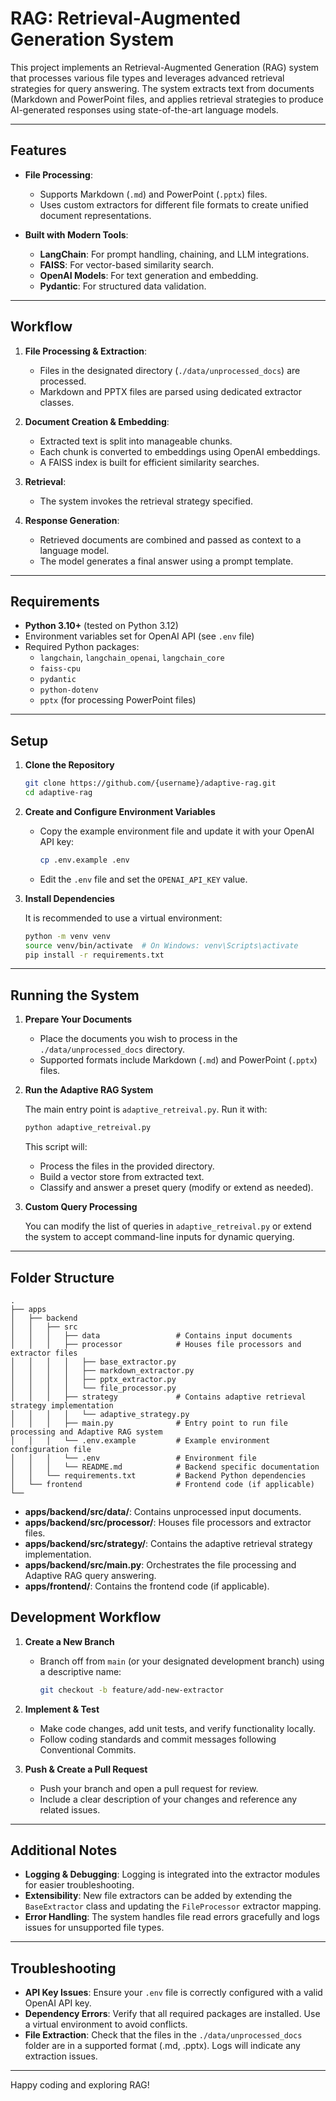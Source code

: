 # RAG: Retrieval-Augmented Generation System

This project implements an Retrieval-Augmented Generation (RAG) system that processes various file types and leverages advanced retrieval strategies for query answering. The system extracts text from documents (Markdown and PowerPoint files, and applies retrieval strategies to produce AI-generated responses using state-of-the-art language models.

---

## Features

- **File Processing**:
  - Supports Markdown (`.md`) and PowerPoint (`.pptx`) files.
  - Uses custom extractors for different file formats to create unified document representations.

- **Built with Modern Tools**:
  - **LangChain**: For prompt handling, chaining, and LLM integrations.
  - **FAISS**: For vector-based similarity search.
  - **OpenAI Models**: For text generation and embedding.
  - **Pydantic**: For structured data validation.

---

## Workflow

1. **File Processing & Extraction**:
   - Files in the designated directory (`./data/unprocessed_docs`) are processed.
   - Markdown and PPTX files are parsed using dedicated extractor classes.
   
2. **Document Creation & Embedding**:
   - Extracted text is split into manageable chunks.
   - Each chunk is converted to embeddings using OpenAI embeddings.
   - A FAISS index is built for efficient similarity searches.

3. **Retrieval**:
   - The system invokes the retrieval strategy specified.
   
4. **Response Generation**:
   - Retrieved documents are combined and passed as context to a language model.
   - The model generates a final answer using a prompt template.

---

## Requirements

- **Python 3.10+** (tested on Python 3.12)
- Environment variables set for OpenAI API (see `.env` file)
- Required Python packages:
  - `langchain`, `langchain_openai`, `langchain_core`
  - `faiss-cpu`
  - `pydantic`
  - `python-dotenv`
  - `pptx` (for processing PowerPoint files)

---

## Setup

1. **Clone the Repository**

   ```bash
   git clone https://github.com/{username}/adaptive-rag.git
   cd adaptive-rag
   ```

2. **Create and Configure Environment Variables**

   - Copy the example environment file and update it with your OpenAI API key:
   
     ```bash
     cp .env.example .env
     ```
     
   - Edit the `.env` file and set the `OPENAI_API_KEY` value.

3. **Install Dependencies**

   It is recommended to use a virtual environment:
   
   ```bash
   python -m venv venv
   source venv/bin/activate  # On Windows: venv\Scripts\activate
   pip install -r requirements.txt
   ```

---

## Running the System

1. **Prepare Your Documents**

   - Place the documents you wish to process in the `./data/unprocessed_docs` directory.
   - Supported formats include Markdown (`.md`) and PowerPoint (`.pptx`) files.

2. **Run the Adaptive RAG System**

   The main entry point is `adaptive_retreival.py`. Run it with:

   ```bash
   python adaptive_retreival.py
   ```

   This script will:
   - Process the files in the provided directory.
   - Build a vector store from extracted text.
   - Classify and answer a preset query (modify or extend as needed).

3. **Custom Query Processing**

   You can modify the list of queries in `adaptive_retreival.py` or extend the system to accept command-line inputs for dynamic querying.

---

## Folder Structure

```
.
├── apps
│   ├── backend
│   │   ├── src
│   │   │   ├── data                 # Contains input documents
│   │   │   ├── processor            # Houses file processors and extractor files
│   │   │   │   ├── base_extractor.py
│   │   │   │   ├── markdown_extractor.py
│   │   │   │   ├── pptx_extractor.py
│   │   │   │   └── file_processor.py
│   │   │   ├── strategy             # Contains adaptive retrieval strategy implementation
│   │   │   │   └── adaptive_strategy.py
│   │   │   ├── main.py              # Entry point to run file processing and Adaptive RAG system
│   │   │   └── .env.example         # Example environment configuration file
│   │   │   └── .env                 # Environment file
│   │   │   └── README.md            # Backend specific documentation
│   │   └── requirements.txt         # Backend Python dependencies
│   └── frontend                     # Frontend code (if applicable)
└── 
```

- **apps/backend/src/data/**: Contains unprocessed input documents.
- **apps/backend/src/processor/**: Houses file processors and extractor files.
- **apps/backend/src/strategy/**: Contains the adaptive retrieval strategy implementation.
- **apps/backend/src/main.py**: Orchestrates the file processing and Adaptive RAG query answering.
- **apps/frontend/**: Contains the frontend code (if applicable).

## Development Workflow

1. **Create a New Branch**

   - Branch off from `main` (or your designated development branch) using a descriptive name:
   
     ```bash
     git checkout -b feature/add-new-extractor
     ```

2. **Implement & Test**

   - Make code changes, add unit tests, and verify functionality locally.
   - Follow coding standards and commit messages following Conventional Commits.

3. **Push & Create a Pull Request**

   - Push your branch and open a pull request for review.
   - Include a clear description of your changes and reference any related issues.

---

## Additional Notes

- **Logging & Debugging**: Logging is integrated into the extractor modules for easier troubleshooting.
- **Extensibility**: New file extractors can be added by extending the `BaseExtractor` class and updating the `FileProcessor` extractor mapping.
- **Error Handling**: The system handles file read errors gracefully and logs issues for unsupported file types.

---

## Troubleshooting

- **API Key Issues**: Ensure your `.env` file is correctly configured with a valid OpenAI API key.
- **Dependency Errors**: Verify that all required packages are installed. Use a virtual environment to avoid conflicts.
- **File Extraction**: Check that the files in the `./data/unprocessed_docs` folder are in a supported format (.md, .pptx). Logs will indicate any extraction issues.

---

Happy coding and exploring RAG!
